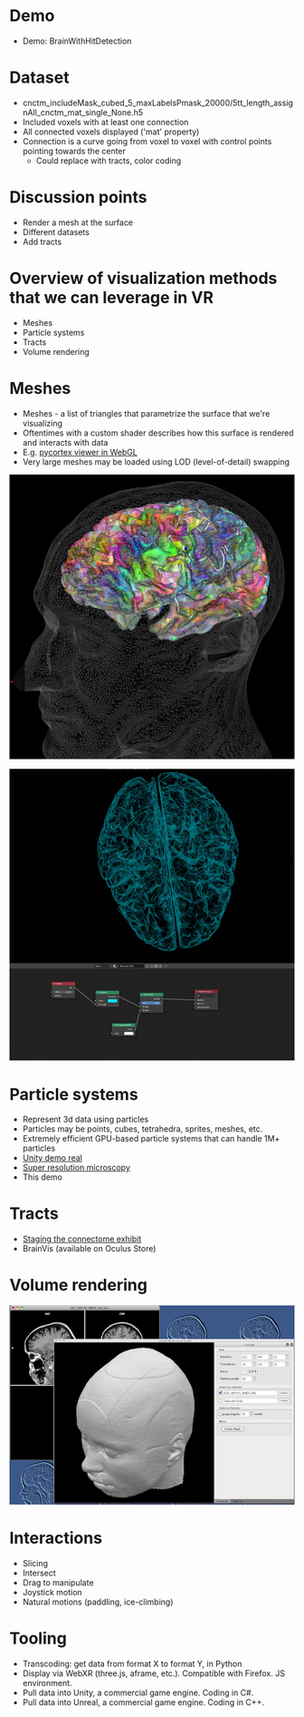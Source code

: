 # Demo

* Demo: BrainWithHitDetection

# Dataset

* cnctm_includeMask_cubed_5_maxLabelsPmask_20000/5tt_length_assignAll_cnctm_mat_single_None.h5
* Included voxels with at least one connection
* All connected voxels displayed ('mat' property)
* Connection is a curve going from voxel to voxel with control points pointing towards the center
  * Could replace with tracts, color coding

# Discussion points

* Render a mesh at the surface
* Different datasets
* Add tracts

# Overview of visualization methods that we can leverage in VR

* Meshes
* Particle systems
* Tracts
* Volume rendering

# Meshes

* Meshes - a list of triangles that parametrize the surface that we're visualizing
* Oftentimes with a custom shader describes how this surface is rendered and interacts with data
* E.g. [pycortex viewer in WebGL](https://gallantlab.org/huth2016/)
* Very large meshes may be loaded using LOD (level-of-detail) swapping

![Semantic space selectivity, Gallant lab](gallant-web-viewer.png)

![Fresnel shader for cortical surface, Tyler Sloan](fresnel.jpg)

# Particle systems

* Represent 3d data using particles
* Particles may be points, cubes, tetrahedra, sprites, meshes, etc.
* Extremely efficient GPU-based particle systems that can handle 1M+ particles
* [Unity demo real](https://www.youtube.com/watch?v=uUHRJ26gMGI)
* [Super resolution microscopy](https://twitter.com/i/status/1219632763168612355)
* This demo

# Tracts

* [Staging the connectome exhibit](https://www.youtube.com/watch?v=LtsBZlw5nQI)
* BrainVis (available on Oculus Store)

# Volume rendering

![BrainVoyager render](brainvoyager-render.png)

# Interactions

* Slicing
* Intersect
* Drag to manipulate
* Joystick motion
* Natural motions (paddling, ice-climbing)

# Tooling

* Transcoding: get data from format X to format Y, in Python
* Display via WebXR (three.js, aframe, etc.). Compatible with Firefox. JS environment.
* Pull data into Unity, a commercial game engine. Coding in C#.
* Pull data into Unreal, a commercial game engine. Coding in C++.
